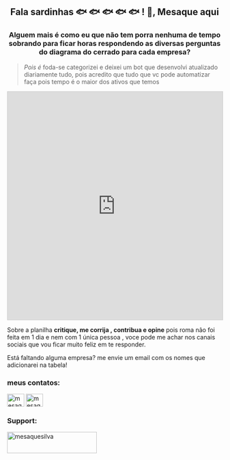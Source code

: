 <h2 align="center">Fala sardinhas 🐟 🐟 🐟 🐟 🐟 ! 👋, Mesaque aqui</h2>
<h3 align="center">Alguem mais é como eu que não tem porra nenhuma de tempo sobrando para ficar horas respondendo as diversas perguntas do diagrama do cerrado para cada empresa?</h3>

>*Pois é* foda-se categorizei e deixei um bot que desenvolvi atualizado diariamente tudo, pois acredito que tudo que vc pode automatizar faça pois tempo é o maior dos ativos que temos
 

<iframe class="airtable-embed" src="https://airtable.com/embed/shrWhzJ96Qnxt7mPt?backgroundColor=blue&viewControls=on" frameborder="0" onmousewheel="" width="100%" height="533" style="background: transparent; border: 1px solid #ccc;"></iframe>


Sobre a planilha **critique, me corrija , contribua e opine** pois roma não foi feita em 1 dia e nem com 1 única pessoa , voce pode me achar nos canais sociais que vou ficar muito feliz em te responder.

Está faltando alguma empresa? me envie um email com os nomes que adicionarei na tabela!

<h3 align="left">meus contatos:</h3>
<p align="left">
<a href="https://twitter.com/mesaquesoares" target="blank"><img align="center" src="https://raw.githubusercontent.com/rahuldkjain/github-profile-readme-generator/master/src/images/icons/Social/twitter.svg" alt="mesaquesoares" height="30" width="40" /></a>
<a href="https://linkedin.com/in/mesaquesilva" target="blank"><img align="center" src="https://raw.githubusercontent.com/rahuldkjain/github-profile-readme-generator/master/src/images/icons/Social/linked-in-alt.svg" alt="mesaquesilva" height="30" width="40" /></a>
</p>

<h3 align="left">Support:</h3>
<p><a href="https://www.buymeacoffee.com/mesaquesilva"> <img align="left" src="https://cdn.buymeacoffee.com/buttons/v2/default-yellow.png" height="50" width="210" alt="mesaquesilva" /></a></p><br><br>
